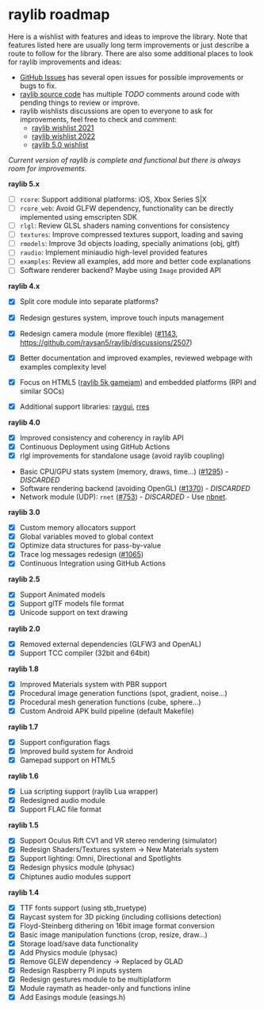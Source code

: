 # raylib roadmap

Here is a wishlist with features and ideas to improve the library. Note that features listed here are usually long term improvements or just describe a route to follow for the library. There are also some additional places to look for raylib improvements and ideas:

 - [GitHub Issues](https://github.com/raysan5/raylib/issues) has several open issues for possible improvements or bugs to fix.
 - [raylib source code](https://github.com/raysan5/raylib/tree/master/src) has multiple *TODO* comments around code with pending things to review or improve.
 - raylib wishlists discussions are open to everyone to ask for improvements, feel free to check and comment:
    - [raylib wishlist 2021](https://github.com/raysan5/raylib/discussions/1502)
    - [raylib wishlist 2022](https://github.com/raysan5/raylib/discussions/2272)
    - [raylib 5.0 wishlist](https://github.com/raysan5/raylib/discussions/2952)

_Current version of raylib is complete and functional but there is always room for improvements._

**raylib 5.x**
 - [ ] `rcore`: Support additional platforms: iOS, Xbox Series S|X
 - [ ] `rcore_web`: Avoid GLFW dependency, functionality can be directly implemented using emscripten SDK
 - [ ] `rlgl`: Review GLSL shaders naming conventions for consistency
 - [ ] `textures`: Improve compressed textures support, loading and saving
 - [ ] `rmodels`: Improve 3d objects loading, specially animations (obj, gltf)
 - [ ] `raudio`: Implement miniaudio high-level provided features
 - [ ] `examples`: Review all examples, add more and better code explanations
 - [ ] Software renderer backend? Maybe using `Image` provided API

**raylib 4.x**
 - [x] Split core module into separate platforms?
 - [x] Redesign gestures system, improve touch inputs management
 - [x] Redesign camera module (more flexible) ([#1143](https://github.com/raysan5/raylib/issues/1143), https://github.com/raysan5/raylib/discussions/2507)
 - [x] Better documentation and improved examples, reviewed webpage with examples complexity level
 - [x] Focus on HTML5 ([raylib 5k gamejam](https://itch.io/jam/raylib-5k-gamejam)) and embedded platforms (RPI and similar SOCs)
 - [x] Additional support libraries: [raygui](https://github.com/raysan5/raygui), [rres](https://github.com/raysan5/rres)


**raylib 4.0**
 - [x] Improved consistency and coherency in raylib API
 - [x] Continuous Deployment using GitHub Actions
 - [x] rlgl improvements for standalone usage (avoid raylib coupling)
 - Basic CPU/GPU stats system (memory, draws, time...) ([#1295](https://github.com/raysan5/raylib/issues/1295)) - _DISCARDED_
 - Software rendering backend (avoiding OpenGL) ([#1370](https://github.com/raysan5/raylib/issues/1370)) - _DISCARDED_
 - Network module (UDP): `rnet` ([#753](https://github.com/raysan5/raylib/issues/753)) - _DISCARDED_ - Use [nbnet](https://github.com/nathhB/nbnet).

 **raylib 3.0**
 - [x] Custom memory allocators support
 - [x] Global variables moved to global context
 - [x] Optimize data structures for pass-by-value
 - [x] Trace log messages redesign ([#1065](https://github.com/raysan5/raylib/issues/1065))
 - [x] Continuous Integration using GitHub Actions

**raylib 2.5**
 - [x] Support Animated models
 - [x] Support glTF models file format
 - [x] Unicode support on text drawing

**raylib 2.0**
 - [x] Removed external dependencies (GLFW3 and OpenAL)
 - [x] Support TCC compiler (32bit and 64bit)

**raylib 1.8**
 - [x] Improved Materials system with PBR support
 - [x] Procedural image generation functions (spot, gradient, noise...)
 - [x] Procedural mesh generation functions (cube, sphere...)
 - [x] Custom Android APK build pipeline (default Makefile)

**raylib 1.7**
 - [x] Support configuration flags
 - [x] Improved build system for Android
 - [x] Gamepad support on HTML5

**raylib 1.6**
 - [x] Lua scripting support (raylib Lua wrapper)
 - [x] Redesigned audio module
 - [x] Support FLAC file format

**raylib 1.5**
 - [x] Support Oculus Rift CV1 and VR stereo rendering (simulator)
 - [x] Redesign Shaders/Textures system -> New Materials system
 - [x] Support lighting: Omni, Directional and Spotlights
 - [x] Redesign physics module (physac)
 - [x] Chiptunes audio modules support

**raylib 1.4**
 - [x] TTF fonts support (using stb_truetype)
 - [x] Raycast system for 3D picking (including collisions detection)
 - [x] Floyd-Steinberg dithering on 16bit image format conversion
 - [x] Basic image manipulation functions (crop, resize, draw...)
 - [x] Storage load/save data functionality
 - [x] Add Physics module (physac)
 - [x] Remove GLEW dependency -> Replaced by GLAD
 - [x] Redesign Raspberry PI inputs system
 - [x] Redesign gestures module to be multiplatform
 - [x] Module raymath as header-only and functions inline
 - [x] Add Easings module (easings.h)
